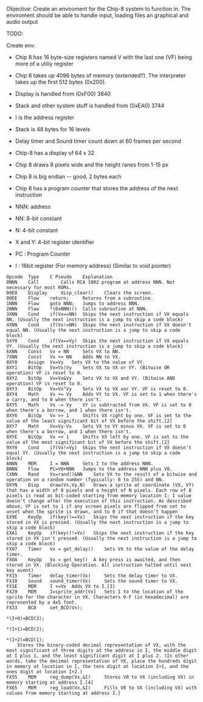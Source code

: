 Objective: Create an enviroment for the Chip-8 system to function in. 
The enviroment should be able to handle input, loading files an graphical and audio output

TODO:

Create env: 
* Chip 8 has 16 byte-size registers named V with the last one (VF) being more of a utiliy register
* Chip 8 takes up 4096 bytes of memory (extended?). The interpreter takes up the first 512 bytes (0x200).
* Display is handled from (0xF00) 3840
* Stack and other system stuff is handled from (0xEA0) 3744
* I is the address register
* Stack is 48 bytes for 16 levels
* Delay timer and Sound timer count down at 60 frames per second
* Chip-8 has a display of 64 x 32
*  Chip 8 draws 8 pixels wide and the height ranes from 1-15 px
* Chip 8 is big endian -- good, 2 bytes each 
* Chip 8 has a program counter that stores the address of the next instruction



* NNN: address
* NN: 8-bit constant
* N: 4-bit constant
* X and Y: 4-bit register identifier
* PC : Program Counter
* I : 16bit register (For memory address) (Similar to void pointer)

```
Opcode 	Type 	C Pseudo 	Explanation
0NNN 	Call 		Calls RCA 1802 program at address NNN. Not necessary for most ROMs.
00E0 	Display 	disp_clear() 	Clears the screen.
00EE 	Flow 	return; 	Returns from a subroutine.
1NNN 	Flow 	goto NNN; 	Jumps to address NNN.
2NNN 	Flow 	*(0xNNN)() 	Calls subroutine at NNN.
3XNN 	Cond 	if(Vx==NN) 	Skips the next instruction if VX equals NN. (Usually the next instruction is a jump to skip a code block)
4XNN 	Cond 	if(Vx!=NN) 	Skips the next instruction if VX doesn't equal NN. (Usually the next instruction is a jump to skip a code block)
5XY0 	Cond 	if(Vx==Vy) 	Skips the next instruction if VX equals VY. (Usually the next instruction is a jump to skip a code block)
6XNN 	Const 	Vx = NN 	Sets VX to NN.
7XNN 	Const 	Vx += NN 	Adds NN to VX.
8XY0 	Assign 	Vx=Vy 	Sets VX to the value of VY.
8XY1 	BitOp 	Vx=Vx|Vy 	Sets VX to VX or VY. (Bitwise OR operation) VF is reset to 0.
8XY2 	BitOp 	Vx=Vx&Vy 	Sets VX to VX and VY. (Bitwise AND operation) VF is reset to 0.
8XY3 	BitOp 	Vx=Vx^Vy 	Sets VX to VX xor VY. VF is reset to 0.
8XY4 	Math 	Vx += Vy 	Adds VY to VX. VF is set to 1 when there's a carry, and to 0 when there isn't.
8XY5 	Math 	Vx -= Vy 	VY is subtracted from VX. VF is set to 0 when there's a borrow, and 1 when there isn't.
8XY6 	BitOp 	Vx >> 1 	Shifts VX right by one. VF is set to the value of the least significant bit of VX before the shift.[2]
8XY7 	Math 	Vx=Vy-Vx 	Sets VX to VY minus VX. VF is set to 0 when there's a borrow, and 1 when there isn't.
8XYE 	BitOp 	Vx << 1 	Shifts VX left by one. VF is set to the value of the most significant bit of VX before the shift.[2]
9XY0 	Cond 	if(Vx!=Vy) 	Skips the next instruction if VX doesn't equal VY. (Usually the next instruction is a jump to skip a code block)
ANNN 	MEM 	I = NNN 	Sets I to the address NNN.
BNNN 	Flow 	PC=V0+NNN 	Jumps to the address NNN plus V0.
CXNN 	Rand 	Vx=rand()&NN 	Sets VX to the result of a bitwise and operation on a random number (Typically: 0 to 255) and NN.
DXYN 	Disp 	draw(Vx,Vy,N) 	Draws a sprite at coordinate (VX, VY) that has a width of 8 pixels and a height of N pixels. Each row of 8 pixels is read as bit-coded starting from memory location I; I value doesn’t change after the execution of this instruction. As described above, VF is set to 1 if any screen pixels are flipped from set to unset when the sprite is drawn, and to 0 if that doesn’t happen
EX9E 	KeyOp 	if(key()==Vx) 	Skips the next instruction if the key stored in VX is pressed. (Usually the next instruction is a jump to skip a code block)
EXA1 	KeyOp 	if(key()!=Vx) 	Skips the next instruction if the key stored in VX isn't pressed. (Usually the next instruction is a jump to skip a code block)
FX07 	Timer 	Vx = get_delay() 	Sets VX to the value of the delay timer.
FX0A 	KeyOp 	Vx = get_key() 	A key press is awaited, and then stored in VX. (Blocking Operation. All instruction halted until next key event)
FX15 	Timer 	delay_timer(Vx) 	Sets the delay timer to VX.
FX18 	Sound 	sound_timer(Vx) 	Sets the sound timer to VX.
FX1E 	MEM 	I +=Vx 	Adds VX to I.[3]
FX29 	MEM 	I=sprite_addr[Vx] 	Sets I to the location of the sprite for the character in VX. Characters 0-F (in hexadecimal) are represented by a 4x5 font.
FX33 	BCD 	set_BCD(Vx);

*(I+0)=BCD(3);

*(I+1)=BCD(2);

*(I+2)=BCD(1);
	Stores the binary-coded decimal representation of VX, with the most significant of three digits at the address in I, the middle digit at I plus 1, and the least significant digit at I plus 2. (In other words, take the decimal representation of VX, place the hundreds digit in memory at location in I, the tens digit at location I+1, and the ones digit at location I+2.)
FX55 	MEM 	reg_dump(Vx,&I) 	Stores V0 to VX (including VX) in memory starting at address I.[4]
FX65 	MEM 	reg_load(Vx,&I) 	Fills V0 to VX (including VX) with values from memory starting at address I.[

```